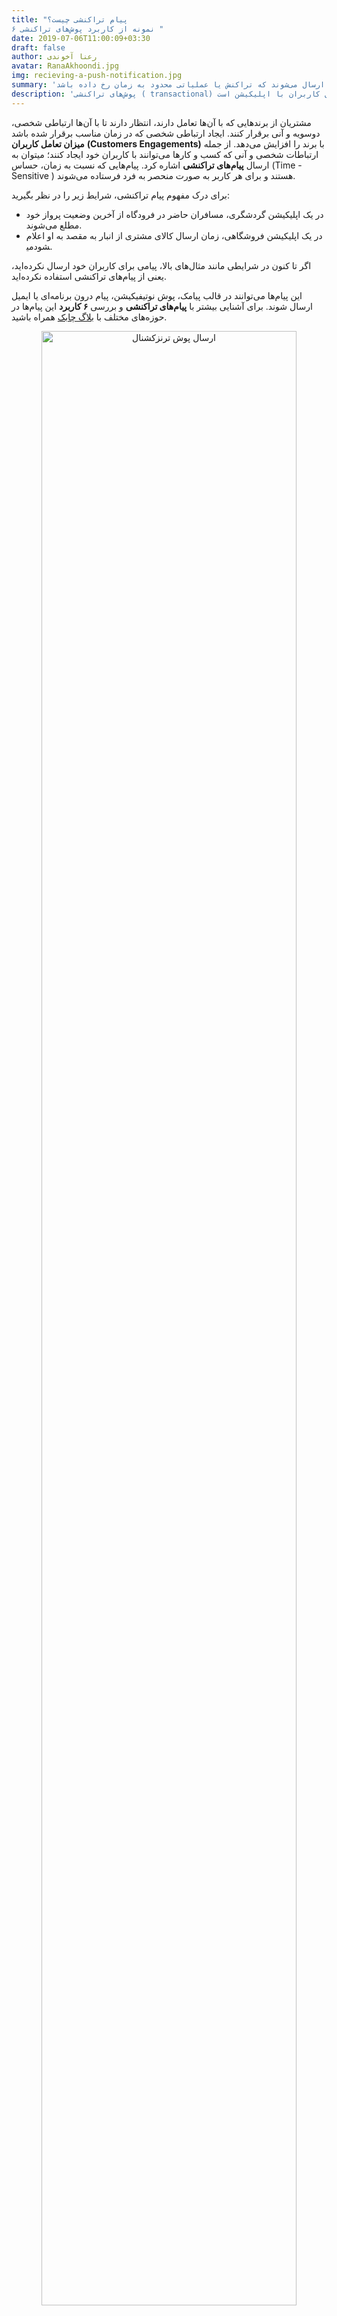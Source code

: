 ```yaml
---
title: "پیام تراکنشی چیست؟
۶ نمونه از کاربرد پوش‌های تراکنشی "
date: 2019-07-06T11:00:09+03:30
draft: false
author: رعنا آخوندی
avatar: RanaAkhoondi.jpg
img: recieving-a-push-notification.jpg
summary: 'یکی از راه‌های افزایش نرخ تعامل کاربران با اپلیکیشن، ارسال پیام تراکنشی است. پیام‌های تراکنشی نسبت به زمان حساس بوده و و زمانی برای کاربران ارسال می‌شوند که تراکنش یا عملیاتی محدود به زمان رخ داده باشد.'
description: 'پوش‌های تراکنشی ( transactional) به پوش‌هایی گفته می‌شوند که نسبت به زمان، انجام ایونت و ورود خروج کاربران به سگمنتی خاصی حساس هستند. به عنوان مثال کاربر با رفتن از یک مرحله بازی به مرحله بعد، ایونتی را انجام می‌دهد استفاده از پوش‌های تراکنشی یکی از راه‌های افزایش تعامل کاربران با اپلیکیشن است. '
---
```

مشتریان از برندهایی که با آن‌ها تعامل دارند، انتظار دارند تا با آن‌ها ارتباطی شخصی، دوسویه و آنی برقرار کنند. ایجاد ارتباطی شخصی که در زمان مناسب برقرار شده باشد **میزان تعامل کاربران** **(Customers Engagements)** با برند را افزایش می‌دهد. از جمله ارتباطات شخصی و آنی که کسب و کارها می‌توانند با کاربران خود ایجاد کنند؛‌ میتوان به ارسال **پیام‌های تراکنشی** اشاره کرد. پیام‌هایی که نسبت به زمان، حساس (Time - Sensitive ) هستند و برای هر کاربر به صورت منحصر به فرد فرستاده می‌شوند.

برای درک مفهوم پیام تراکنشی، شرایط زیر را در نظر بگیرید:

 - در یک اپلیکیشن گردشگری، مسافران حاضر در فرودگاه از آخرین وضعیت پرواز
   خود مطلع می‌شوند.
 - در یک اپلیکیشن فروشگاهی، زمان ارسال کالای مشتری از انبار به مقصد به
   او اعلام می‎شود.
 
 اگر تا کنون در شرایطی مانند مثال‌های بالا، پیامی برای کاربران خود    ارسال نکرده‌اید، یعنی از پیام‌های تراکنشی استفاده نکرده‌اید.

این پیام‌ها می‌توانند در قالب پیامک، پوش نوتیفیکیشن، پیام درون برنامه‌ای یا ایمیل ارسال شوند. برای آشنایی بیشتر با **پیام‌های تراکنشی** و بررسی **۶ کاربرد** این پیام‌ها در حوزه‌های مختلف با [بلاگ چابک](https://blog.chabok.io/) همراه باشید.

 <p style="text-align: center;"><img alt="ارسال پوش ترنزکشنال" width=90% src="http://uupload.ir/files/dw7h_transactional_push.jpg" /></p>

## پیام تراکنشی به زبان ساده

در ساده ترین حالت ممکن، یک پیام تراکنشی پیامی است که نسبت به زمان، حساس (Time - Sensitive) است. به عنوان مثال: اگر کاربران می‌خواهند از موجود شدن کالای خاصی مطلع شوند یا در جریان دریافت پاسخ به سوالی مطرح شده در یک انجمن قرار بگیرند، می‌توان از پیامی تراکنشی استفاده کرد.

  

همانطور که از اسم این پیام مشخص است، این مدل پیام‌ها در موقعیت‌هایی ارسال می‌شوند که تراکنش یا عملیات خاصی که محدود به زمان است؛ انجام شود. به عنوان مثال: در یک سامانه حمل و نقل آنلاین، کاربر تمایل دارد در جریان جزئیاتی مانند: مدت زمانی که طول می‌کشد تا وسیله نقلیه به او برسد، زمانی که وسیله نقلیه رسیده است و مقداری که طول می‌کشد تا به مقصد مورد نظر برسد؛ قرار بگیرد.

از طرفی صاحب وسیله نقلیه نیز مایل است اطلاعاتی مانند: وضعیت ترافیک آنی در اطراف موقعیت مکانی مسافر، محدودیت‌های ترافیکی تا مقصد و مدت زمانی که در مسیر خواهد بود را در اختیار داشته باشد.

یا در یک اپلیکیشن فروش بلیط قطار یا اتوبوس، ارسال شماره قطار، سکوی حرکت، شماره واگن و صندلی مسافر تنها چند دقیقه قبل از اعلام ورود مسافران به سالن انتظار، کاربر را از چک کردن بلیط از روی ایمیل یا وب سایت بی نیاز می کند.

پوش نوتفیکیشن‌ها به دلیل داشتن امکان ارسال ایموجی، لینک، دکمه،عکس یا حتی ویدیو به عنوان یکی از ابزارهای موثر در برقراری ارتباط بین کاربران و اپلیکیشن‌ها به حساب می‌آیند. پوش نوتیفیکیشن‌ها می‌توانند به صورت شخصی و برای هرکدام از کاربران به صورت جداگانه و محتوایی منحصر به فرد ارسال شوند. در ادامه، با ۶ نمونه کاربردی از نحوه استفاده از پوش‌های تراکنشی در حوزه‌های مختلف آشنا خواهید شد.
 <p style="text-align: center;"><img alt=" پیام تراکنشی چیست" width=90% src="http://uupload.ir/files/lt7l_realtransactionalpush.jpg" /></p>

## ۶ مثال از موارد کاربرد پوش نوتیفیکیشن تراکنشی (Transactional Push Notification)

  

برتری یک اپلیکیشن تنها در داشتن تعداد بالایی از نصب‌های فعال خلاصه نمی‌شود. در دنیای اپلیکیشن مارکتینگ، کسب و کاری برنده است که بتواند با ایجاد احساس **تعامل دو سویه با کاربران** و **پاسخ‌گویی به جا** به نیازهای آن‌ها؛ برای **افزایش نرخ تعامل کاربران** با اپ تلاش کنند.

  

کاربران در اپلیکیشن‌های حوزه‌های مختلف، رفتارها و نیازهای متفاوتی دارند. به همین جهت دسته بندی ای روی حوزه های فعال‌تر اپلیکیشن‌ها انجام داده ایم و مثال‌هایی از نحوه به کارگیری پوش‌های تراکنشی را برای هر دسته ذکر کرده ایم.



### ۱. انجمن‌ها


  

<ul class='my_list'>
<li>
دسته بندی اپلیکیشن:‌ شبکه های اجتماعی
</li>
<li>
پیام پوش تراکنشی: " یکی از دوستان شما برای پست آخرتان، پاسخی ارسال کرده است." </li>
<li>
انتظاری که از کاربر داریم: دیدن پیام، باز کردن اپلیکیشن و پاسخ به پیام.
</li>
</ul>
 

  

همه ما مدت زمانی را صرف وقت گذرانی در شبکه های اجتماعی مورد علاقه مان می‌کنیم. در شبکه‌های اجتماعی که کاربران به صورت مداوم در حال فعالیت هستند، فرستادن پوش نوتیفیکیشن‌هایی لحظه‌ای از فعالیت همه کاربران، بسیار **آزار دهنده** است.

یک اپلیکیشن هوشمند، به روز رسانی‌هایی را به اطلاع کاربران می‌رساند که برای آن‌ها اهمیت دارد.

به عنوان مثال، اگر پاسخی برای پست یک کاربر ارسال شد، با ارسال پوش نوتیفیکیشن تراکنشی که حاوی متن پاسخ است، او 
پیام شخصی دریافت کرده است که برای دریافت آن مشتاق است

شما می‌توانید برای همه کاربران پیامی آماده با محتوای *" یک نفر برایتان پاسخی ارسال کرده"* استفاده کنید، اما ارسال پیامی غیر شخصی، هرگز کاربر را به باز کردن دوباره اپلیکیشن تشویق نمی‌کند و در نتیجه **نرخ تعامل کاربران** (Engagement) افزایش پیدا نخواهد کرد.

<div class='my_benefit'>
<p style="text-align: center;" ><b> مزیت استفاده از این نوع پوش تراکنشی 
 </b>
</p>
<p> اپلیکیشن شما، حس فراموش شدن یا تنهایی که بسیاری از کاربران شبکه‌های اجتماعی دارند را کم‌تر می‌کند. چرا که آن‌ها بازخوردهایی از پیام خود را دریافت می‌کنند که نشان می‌دهد هنوز هم برای اطرافیان و دوستانشان ارزشمند هستند.
</p>
</div>

<p style="text-align: center;"><img alt=" پوش نوتیفیکیشن تراکنشی در انجمن ها" width=90% src="http://uupload.ir/files/7s5_mypush.png" /></p>
 

### ۲. خرید از روی اپلیکیشن

  
  
<ul class='my_list'>
<li>
دسته بندی اپلیکیشن:‌ خرید اینترنتی 
</li>
<li>
پیام پوش تراکنشی: "تخفیف برای خرید کالای مورد علاقه شما." 
 </li>
<li>
انتظاری که از کاربر داریم: خرید درون برنامه ای. 
</li>
</ul>
 
  

در یک اپلیکیشن فروشگاهی، احتمال اینکه موجودی کالای مورد علاقه کاربران به اتمام برسد بالاست. اگر کاربران چندین بار با عبارت: " فعلا موجود نیست." روبرو شوند. احتمال اینکه برای خریدهای بعدی به اپ شما سر بزنند کم می‌شود. از طرفی در چنین اپلیکیشن‌هایی امکان موجود بودن همه کالاها در همه زمان‌ها ممکن نیست.

اگر اپلیکیشنی دارید که کاربران از طریق آن کالایی خریداری می‌کنند، بخشی تحت عنوان : " کالاهای مورد علاقه"‌ ، را به آن اضافه کنید. هر زمان که موجودی کالایی افزایش پیدا کرد، برای کاربرانی که آن کالا را در لیست علاقه مندی های خود، ثبت کرده بودند پیامی ارسال کنید. فرستادن چنین پوش تراکنشی باعث می‌شود، کاربران به دیدن دوباره صفحه محصولات و خرید آن علاقه بیشتری از خود نشان دهند.

  
<div class='my_benefit'>
<p style="text-align: center;" ><b> مزیت استفاده از این نوع پوش تراکنشی 
 </b>
</p>
<p>
کاربران فرصت خرید کالاهای مورد علاقه خود را از دست نمی‌دهند.
</p>
</div>

<p style="text-align: center;"><img alt=" پوش نوتیفیکیشن تراکنشی برای اپ‌های ایکامرس" width=90% src="http://uupload.ir/files/xids_mcommerce-transactional-push.jpg" /></p>

  

### ۳.پرداخت آنلاین

  <ul class='my_list'>
  <li>
دسته بندی اپلیکیشن:‌ مالی 
  </li>
  <li>
پیام پوش تراکنشی:"رسید ارسال تراکنش مالی " 
   </li>
  <li>
انتظاری که از کاربر داریم: ایجاد حس اعتماد و تشویق به استفاده مجدد از اپلیکیشن 
  </li>
  </ul>


  

اگرچه استفاده از اپلیکیشن‌های مالی بین مردم در حال افزایش است اما هنوز هم افرادی وجود دارند که اعتماد کمی به این اپلیکیشن‌ها دارند. ارسال پوش‌های تراکنشی که حاوی اطلاعات مهمی مثل مبلغ پرداختی، منبع هزینه، شماره پیگیری، تاریخ و زمان دقیق انجام تراکنش باشند؛ موجب بالا رفتن شفافیت و افزایش اعتماد کاربران به اپلیکیشن خواهد شد.

  
<div class='my_benefit'>
<p style="text-align: center;" ><b> مزیت استفاده از این نوع پوش تراکنشی 
 </b>
</p>
<p>
از لحاظ روانی به کاربران خود اطمینان می‌دهید که فرآیند مالی انجام شده، به صورت امن و مطمئن انجام گرفته است.
</p>
</div>


<p style="text-align: center;"><img alt=" پوش‌های تراکنشی برای اپلیکیشن‌های پرداخت" width=90% src="http://uupload.ir/files/bji0_financial-transactional-push.jpg" /></p>


### ۴.سفارش آنلاین غذا

 <ul class='my_list'>
  <li>
دسته بندی اپلیکیشن:‌ تحویل غذا  
  </li>
  <li>
پیام پوش تراکنشی:"به روز رسانی در سفارش  " 
   </li>
  <li>
انتظاری که از کاربر داریم: وفاداری به اپلیکیشن و استفاده مجدد 
  </li>
  </ul>
  

معمولا کاربران بعد از اینکه احساس گرسنگی به آن‌ها دست داد، اقدام به سفارش یک وعده غذا از اپلیکیشن یا وب سایت می‌کنند.. به همین خاطر دانستن اینکه، کی غذا آماده می‌شود، پیک رستوران کی می‌رسد برای کاربران اهمیت دارد.

برای حل این مسئله و پاسخ‌گویی صحیح به نیاز کاربران، میتوان با فرستادن آنی اعلان به کاربران به محض تغییر وضعیت سفارش آن‌ها را در جریان آماده سازی و ارسال غذایشان قرار داد.

در یک گام فراتر، میتوان احساس رضایت بخشی را حتی بعد از اتمام خرید و تحویل سفارش در کاربران ایجاد کرد. به عنوان مثال، ارسال تخفیف یا بن‌های شخصی برای کاربری که مدت زیادی در انتظار تحویل سفارش مانده است.

  
<div class='my_benefit'>
<p style="text-align: center;" ><b> مزیت استفاده از این نوع پوش تراکنشی 
 </b>
</p>
<p>
کاربران احساس می‌کنند که شما برای زمان آن‌ها اهمیت قائل هستید و بعد از تکمیل فر‌آیند خرید، آن‌ها را به حال خودشان رها نمی‌کنید.
</p>
</div>


 <p style="text-align: center;"><img alt=" پوش نوتیفیکیشن‌های تراکنشی روی اپلیکیشن سفارش غذا " width=90% src="http://uupload.ir/files/46kr_food-transactional-push.jpg" /></p>


### ۵. بازی

  
 <ul class='my_list'>
  <li>
دسته بندی اپلیکیشن:‌ بازی‌های تعاملی 
  </li>
  <li>
پیام پوش تراکنشی:"نوبت شماست " 
   </li>
  <li>
انتظاری که از کاربر داریم: بازی کردن داخل برنامه 
  </li>
  </ul>
  

  

بازی کردن هیجان انگیز است، اما اگر محبور باشید تا رسیدن نوبت بازی به شما منتظر بمانید، این هیجان تبدیل به خستگی می‌شود.

استفاده از پوش‌های تراکنشی در بازی‌های گروهی کمک می‌کند تا کاربرانی که به یک باره بازی را ترک می‌کنند را دوباره به بازی برگردانید. دانستن اینکه کدام هم بازی نوبت خود را بازی کرده است و الان نوبت شماست، شما را به باز کردن دوباره اپ و برقراری تعامل با بازی بیشتر ترغیب می‌کند.

  
<div class='my_benefit'>
<p style="text-align: center;" ><b> مزیت استفاده از این نوع پوش تراکنشی 
 </b>
</p>
<p>
کاربران بدون معطلی و در نوبت خودشان، با دوستانشان بازی می‌کنند.
</p>
</div>

 <p style="text-align: center;"><img alt=" پوش نوتیفیکیشن‌های تراکنشی روی بازی " width=90% src="http://uupload.ir/files/w073_game-transactional-push.jpg" /></p>

  

### ۶. گردشگری

  
 <ul class='my_list'>
  <li>
دسته بندی اپلیکیشن:‌ سفر
  </li>
  <li>
پیام پوش تراکنشی:"... عزیز، یک پیشنهاد وسوسه بر‌انگیز در حال تمام شدن است. سریع‌تر اقدام کن." 
   </li>
  <li>
انتظاری که از کاربر داریم: افزایش نرخ تعامل کاربر (Conversion Rate) 
  </li>
  </ul>

  

یکی از مشکلات خرید اینترنتی این است که کاربران زمان زیادی را صرف جست و جو در بین محصولات مختلف می‌کنند اما درست زمانی که باید محصولی را به سبد خرید اضافه کنند، فر‌آیند خرید را به صورت کامل، متوقف می‌کنند. علت این اتفاق این است که کاربران برای تصمیم‌گیری در خرید بسیار تعلل می‌کنند.

اگر می‌خواهید تفاوت واقعی بین برند خودتان و رقبا ایجاد کنید، لازم است از این تعلل کاربران به درستی استفاده کنید.

در زمانیکه فرآیند خرید رها می‌شود ارزش واقعی کالا را به کاربر یاد‌آوری کنید. یک پوش تراکنشی با محتوای زیر برای او ارسال کنید:

… عزیز، هتل سوپر لوکس شیراز تنها تا پایان هفته اتاق خالی دارد.

با ارسال پیامی که کاربر را به صورت مستقیم خطاب قرار می‌دهید و او را در جریان یک فوریت می‌گذارید کاربر را به برگشتن به سبد خرید و تکمیل فرآیند ترغیب می‌کند.

  
<div class='my_benefit'>
<p style="text-align: center;" ><b> مزیت استفاده از این نوع پوش تراکنشی 
 </b>
</p>
<p>
با ارسال فرصت‌های خرید محدود روی اپلیکیشن، این موقعیت را به کاربران ایجاد می‌کنید که هیچ شانسی را از دست ندهند.
</p>
</div>

 <p style="text-align: center;"><img alt="پوش نوتیفیکیشن‌های تراکنشی روی اپلیکیشن‌های گردشگری" width=90% src="http://uupload.ir/files/9qls_tourism-transactional-push.jpg" /></p>

## پیام‌های تراکنشی و بازاریابی خودکار روی اپلیکیشن 
اگر مزیت‌های استفاده از پوش‌های تراکنشی را مد نظر قرار دهید، ایجاد احساس تعامل دو طرفه با کاربران ارزشمندترین مزیتی است که به دست خواهید آورد. از طرفی؛ حتی اگر تعداد کمی کاربر روی اپلیکیشن خود داشته باشید، استفاده موردی از پوش‌های تراکنشی برای هر کاربر، زمان‌بر و بسیار سخت خواهد بود. برای استفاده صحیح از پوش‌های تراکنشی لازم است از فرآیند خودکار سازی (Automation) در اجرای کمپین‌های بازاریابی استفاده کنید. فرآیند خودکارسازی، رویدادهای درون برنامه ای کاربران را رصد کرده و با توجه به رویدادهای انجام شده هر کاربر، ارسال پوش انجام خواهد شد. داشبورد چابک این امکان را فراهم می‌کند تا علاوه بر [ارسال پوش تراکنشی](https://doc.chabok.io/rest-api/send-push.html)، [کمپین‌های خودکار بازاریابی موبایل](https://doc.chabok.io/panel/introducing.html) اجرا کنید و از ساده شدن فرآیندهای پیچیده لذت ببرید.
